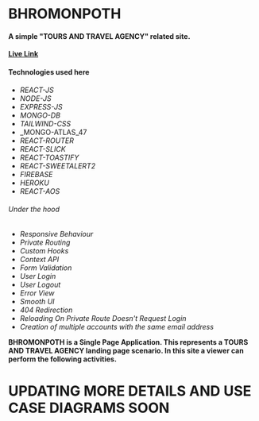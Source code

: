 # **BHROMONPOTH**
#### A simple "TOURS AND TRAVEL AGENCY" related site. 

[**Live Link**](https://bhromonpothtravels.web.app/home)
#### Technologies used here
- _REACT-JS_
- _NODE-JS_
- _EXPRESS-JS_
- _MONGO-DB_
- _TAILWIND-CSS_
- _MONGO-ATLAS_47
- _REACT-ROUTER_
- _REACT-SLICK_
- _REACT-TOASTIFY_
- _REACT-SWEETALERT2_
- _FIREBASE_
- _HEROKU_
- _REACT-AOS_

###### Under the hood
* _Responsive Behaviour_
* _Private Routing_
* _Custom Hooks_
* _Context API_
* _Form Validation_
* _User Login_
* _User Logout_
* _Error View_
* _Smooth UI_
* _404 Redirection_
* _Reloading On Private Route Doesn't Request Login_
* _Creation of multiple accounts with the same email address_


**BHROMONPOTH is a Single Page Application. This represents a TOURS AND TRAVEL AGENCY landing page scenario. In this site a viewer can perform the following activities.**

# UPDATING MORE DETAILS AND USE CASE DIAGRAMS SOON

<!-- * Know About NapaTonix
* About their services 
* Doctor list
* Service details 
* Doctors details
* Login or signup as a user 
* Subscribing to newsletter

**Details about the pages**

- Home
    * Here a viewer can see everything about the site. It contains a overview of other pages.
- About 
    * User can know about the organization and also about their vision and mission.
- Servies
    * This page shows the currently available services of the organization. By clicking on the "i" button at bottom they can easily see the details.
- Doctors
    * The viewers might be curious to know which doctors are here in the organization and also about their personal life. This page consist of these thing. Moreover by clicking on the "i" button at bottom they can easily see the details.
- Login
    * User can simply login in the site by using email and password. They can also use the google and facebook login options.
    * If user doesn't have an account he/she can quickly create a account for themseleves. -->